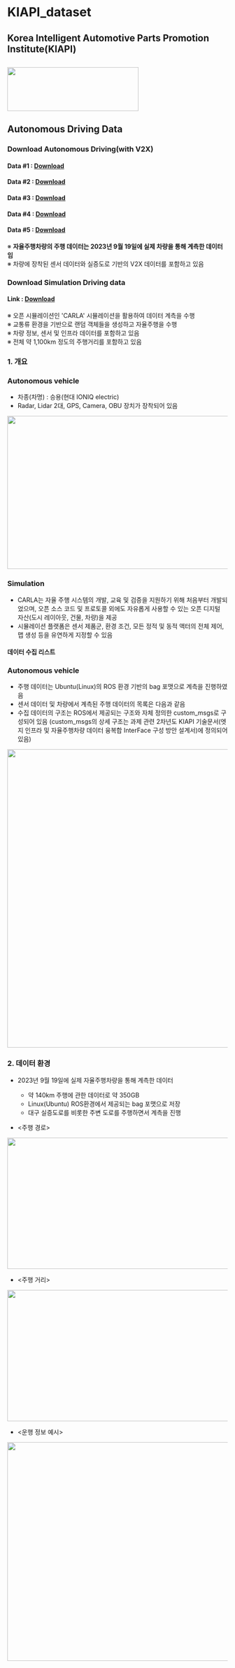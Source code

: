 # KIAPI_dataset
## Korea Intelligent Automotive Parts Promotion Institute(KIAPI) 
## <img src="https://github.com/Yunhyeongseok-kiapi/KIAPI_dataset/assets/85465084/9304bae8-7878-4b71-853f-08cff6392d4e" width="300" height ="100">
## Autonomous Driving Data

### Download Autonomous Driving(with V2X)        

#### Data #1   : [Download](https://gofile.me/7eXA5/zflXSoUeo)     

#### Data #2   : [Download](https://gofile.me/7eXA5/Gc8NbNusp)         

#### Data #3   : [Download](https://gofile.me/7eXA5/hBCu2ySd6)      

#### Data #4   : [Download](https://gofile.me/7eXA5/5VMLTsti0)         

#### Data #5   : [Download](https://gofile.me/7eXA5/0spcqUr01)               


※ **자율주행차량의 주행 데이터는 2023년 9월 19일에 실제 차량을 통해 계측한 데이터임**  
※ 차량에 장착된 센서 데이터와 실증도로 기반의 V2X 데이터를 포함하고 있음

### Download Simulation Driving data

#### Link :  [Download](https://gudtjr0124gmail.quickconnect.to/d/s/117iUvJmG57Geq1Y4l0HLAFCYzlzTFov/0E31SIGUlUqTEae1xJuMMem6duk3xsj1-9bxAHPj82ws)

※ 오픈 시뮬레이션인 'CARLA' 시뮬레이션을 활용하여 데이터 계측을 수행  
※ 교통류 환경을 기반으로 랜덤 객체들을 생성하고 자율주행을 수행  
※ 차량 정보, 센서 및 인프라 데이터를 포함하고 있음  
※ 전체 약 1,100km 정도의 주행거리를 포함하고 있음

### 1. 개요  
### Autonomous vehicle  
  * 차종(차명) : 승용(현대 IONIQ electric)  
  * Radar, Lidar 2대, GPS, Camera, OBU 장치가 장착되어 있음
<img src="https://github.com/Yunhyeongseok-kiapi/KIAPI_dataset/assets/85465084/98408c85-9d99-46f7-8550-357abb3a0c7e" width="650" height="350"> 

### Simulation  
  * CARLA는 자율 주행 시스템의 개발, 교육 및 검증을 지원하기 위해 처음부터 개발되었으며, 오픈 소스 코드 및 프로토콜 외에도 자유롭게 사용할 수 있는 오픈 디지털 자산(도시 레이아웃, 건물, 차량)을 제공  
  * 시뮬레이션 플랫폼은 센서 제품군, 환경 조건, 모든 정적 및 동적 액터의 전체 제어, 맵 생성 등을 유연하게 지정할 수 있음


#### 데이터 수집 리스트
### Autonomous vehicle  
  * 주행 데이터는 Ubuntu(Linux)의 ROS 환경 기반의 bag 포맷으로 계측을 진행하였음
  * 센서 데이터 및 차량에서 계측된 주행 데이터의 목록은 다음과 같음
  * 수집 데이터의 구조는 ROS에서 제공되는 구조와 자체 정의한 custom_msgs로 구성되어 있음
    (custom_msgs의 상세 구조는 과제 관련 2차년도 KIAPI 기술문서(엣지 인프라 및 자율주행차량 데이터 융복합 InterFace 구성 방안 설계서)에 정의되어 있음)
<img src="https://github.com/Yunhyeongseok-kiapi/KIAPI_dataset/assets/85465084/88d2a6f0-d19c-4efd-972b-025f06e6bcb1" width="612" height="682">  

### 2. 데이터 환경  
* 2023년 9월 19일에 실제 자율주행차량을 통해 계측한 데이터  
  * 약 140km 주행에 관한 데이터로 약 350GB
  * Linux(Ubuntu) ROS환경에서 제공되는 bag 포맷으로 저장
  * 대구 실증도로를 비롯한 주변 도로를 주행하면서 계측을 진행
    
* <주행 경로>
<img src="https://github.com/Yunhyeongseok-kiapi/KIAPI_dataset/assets/85465084/d4812db0-5712-483b-9be5-05802c870d5f" width="800" height="300">

* <주행 거리>
<img src="https://github.com/Yunhyeongseok-kiapi/KIAPI_dataset/assets/85465084/8bc505fc-fb99-4b23-adfa-cdc4a4549b16" width="800" height="300">

* <운행 정보 예시>
<img src="https://github.com/Yunhyeongseok-kiapi/KIAPI_dataset/assets/85465084/ed1465a1-063c-424c-93ba-598626b87935" width="800" height="500">  
